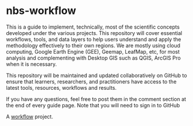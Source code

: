 # nbs-workflow

This is a guide to implement, technically, most of the scientific concepts developed under the various projects. This repository will cover essential workflows, tools, and data layers to help users understand and apply the methodology effectively to their own regions. We are mostly using cloud computing, Google Earth Engine (GEE), Geemap, LeafMap, etc, for most analysis and complementing with Desktop GIS such as QGIS, ArcGIS Pro when it is necessary.

This repository will be maintained and updated collaboratively on GitHub to ensure that learners, researchers, and practitioners have access to the latest tools, resources, workflows and results.

If you have any questions, feel free to post them in the comment section at the end of every guide page. Note that you will need to sign in to GitHub

A [workflow][] project.

[workflow]: https://desirmed.github.io/nbs-workflow/

